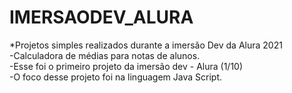 # IMERSAODEV_ALURA
*Projetos simples realizados durante a imersão Dev da Alura 2021 </br>
-Calculadora de médias para notas de alunos.
</br> 
-Esse foi o primeiro projeto da imersão dev - Alura (1/10)
</br>
-O foco desse projeto foi na linguagem Java Script.
